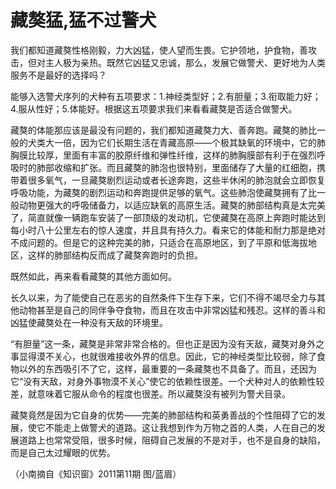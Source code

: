 # 藏獒猛,猛不过警犬

我们都知道藏獒性格刚毅，力大凶猛，使人望而生畏。它护领地，护食物，善攻击，但对主人极为亲热。既然它凶猛又忠诚，那么，发展它做警犬、更好地为人类服务不是最好的选择吗？ 

能够入选警犬序列的犬种有五项要求：1.神经类型好；2.有胆量；3.衔取能力好；4.服从性好；5.体能好。根据这五项要求我们来看看藏獒是否适合做警犬。 

藏獒的体能那应该是最没有问题的，我们都知道藏獒力大、善奔跑。藏獒的肺比一般的犬类大一倍，因为它们长期生活在青藏高原——个极其缺氧的环境中，它的肺胸膜比较厚，里面有丰富的胶原纤维和弹性纤维，这样的肺胸膜部有利于在强烈呼吸时的肺部收缩和扩张。而且藏獒的肺泡也很特别，里面储存了大量的红细胞，携带着很多氧气，一旦藏獒剧烈运动或者长途奔跑，这些半休闲的肺泡就会立即恢复呼吸功能，为藏獒的剧烈运动和奔跑提供足够的氧气。这些肺泡使藏獒拥有了比一般动物更强大的呼吸储备力，以适应缺氧的高原生活。藏獒的肺部结构真是太完美了，简直就像一辆跑车安装了一部顶级的发动机，它使藏獒在高原上奔跑时能达到每小时八十公里左右的惊人速度，并且具有持久力。看来它的体能和耐力那是绝对不成问题的。但是它的这种完美的肺，只适合在高原地区，到了平原和低海拔地区，这样的肺部结构反而成了藏獒奔跑时的负担。 

既然如此，再来看看藏獒的其他方面如何。 

长久以来，为了能使自己在恶劣的自然条件下生存下来，它们不得不竭尽全力与其他动物甚至是自己的同伴争夺食物，而且在攻击中非常凶猛和残忍。这样的善斗和凶猛使藏獒处在一种没有天敌的环境里。 

“有胆量”这一条，藏獒是非常非常合格的。但也正是因为没有天敌，藏獒对身外之事显得漠不关心，也就很难接收外界的信息。因此，它的神经类型比较弱，除了食物以外的东西吸引不了它，这样，最重要的一条藏獒也不具备了。而且，还因为它“没有天敌，对身外事物漠不关心”使它的依赖性很差。一个犬种对人的依赖性较差，就意味着它服从命令的程度也很差。所以藏獒没有被列为警犬目录。 

藏獒竟然是因为它自身的优势——完美的肺部结构和英勇善战的个性阻碍了它的发展，使它不能走上做警犬的道路。这让我想到作为万物之首的人类，人在自己的发展道路上也常常受阻，很多时候，阻碍自己发展的不是对手，也不是自身的缺陷，而是自己太过耀眼的优势。 

（小南摘自《知识窗》2011第11期 图/蓝眉）